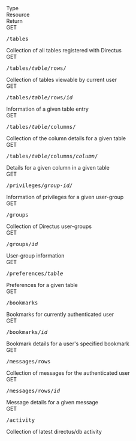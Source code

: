 <div class="rounded-corners light-bg padding-md margin-top-lg">
  <div class="docs-header dark-gray-text text-xs">
    <div class="docs-col-sm">Type</div>
    <div class="docs-col-md">Resource</div>
    <div class="docs-col-lg">Return</div>
  </div>
  <div class="docs-item">
    <div class="docs-col-sm bold dark-gray-text">GET</div>
    <div class="docs-col-md"><pre>/tables</pre></div>
    <div class="docs-col-lg gray-text">Collection of all tables registered with Directus</div>
  </div>
  <div class="docs-item">
    <div class="docs-col-sm bold dark-gray-text">GET</div>
    <div class="docs-col-md"><pre>/tables/<i class="var">table</i>/rows/</pre></div>
    <div class="docs-col-lg gray-text">Collection of tables viewable by current user</div>
  </div>
  <div class="docs-item">
    <div class="docs-col-sm bold dark-gray-text">GET</div>
    <div class="docs-col-md"><pre>/tables/<i class="var">table</i>/rows/<i class="var">id</i></pre></div>
    <div class="docs-col-lg gray-text">Information of a given table entry</div>
  </div>
  <div class="docs-item">
    <div class="docs-col-sm bold dark-gray-text">GET</div>
    <div class="docs-col-md"><pre>/tables/<i class="var">table</i>/columns/</pre></div>
    <div class="docs-col-lg gray-text">Collection of the column details for a given table</div>
  </div>
  <div class="docs-item">
    <div class="docs-col-sm bold dark-gray-text">GET</div>
    <div class="docs-col-md"><pre>/tables/<i class="var">table</i>/columns/<i class="var">column</i>/</pre></div>
    <div class="docs-col-lg gray-text">Details for a given column in a given table</div>
  </div>
  <div class="docs-item">
    <div class="docs-col-sm bold dark-gray-text">GET</div>
    <div class="docs-col-md"><pre>/privileges/<i class="var">group-id</i>/</pre></div>
    <div class="docs-col-lg gray-text">Information of privileges for a given user-group</div>
  </div>
  <div class="docs-item">
    <div class="docs-col-sm bold dark-gray-text">GET</div>
    <div class="docs-col-md"><pre>/groups</pre></div>
    <div class="docs-col-lg gray-text">Collection of Directus user-groups</div>
  </div>
  <div class="docs-item">
    <div class="docs-col-sm bold dark-gray-text">GET</div>
    <div class="docs-col-md"><pre>/groups/<i class="var">id</i></pre></div>
    <div class="docs-col-lg gray-text">User-group information</div>
  </div>
  <div class="docs-item">
    <div class="docs-col-sm bold dark-gray-text">GET</div>
    <div class="docs-col-md"><pre>/preferences/<i class="var">table</i></pre></div>
    <div class="docs-col-lg gray-text">Preferences for a given table</div>
  </div>
  <div class="docs-item">
    <div class="docs-col-sm bold dark-gray-text">GET</div>
    <div class="docs-col-md"><pre>/bookmarks</pre></div>
    <div class="docs-col-lg gray-text">Bookmarks for currently authenticated user</div>
  </div>
  <div class="docs-item">
    <div class="docs-col-sm bold dark-gray-text">GET</div>
    <div class="docs-col-md"><pre>/bookmarks/<i class="var">id</i></pre></div>
    <div class="docs-col-lg gray-text">Bookmark details for a user's specified bookmark</div>
  </div>
  <div class="docs-item">
    <div class="docs-col-sm bold dark-gray-text">GET</div>
    <div class="docs-col-md"><pre>/messages/rows</pre></div>
    <div class="docs-col-lg gray-text">Collection of messages for the authenticated user</div>
  </div>
  <div class="docs-item">
    <div class="docs-col-sm bold dark-gray-text">GET</div>
    <div class="docs-col-md"><pre>/messages/rows/<i class="var">id</i></pre></div>
    <div class="docs-col-lg gray-text">Message details for a given message</div>
  </div>
  <div class="docs-item">
    <div class="docs-col-sm bold dark-gray-text">GET</div>
    <div class="docs-col-md"><pre>/activity</pre></div>
    <div class="docs-col-lg gray-text">Collection of latest directus/db activity</div>
  </div>
</div>